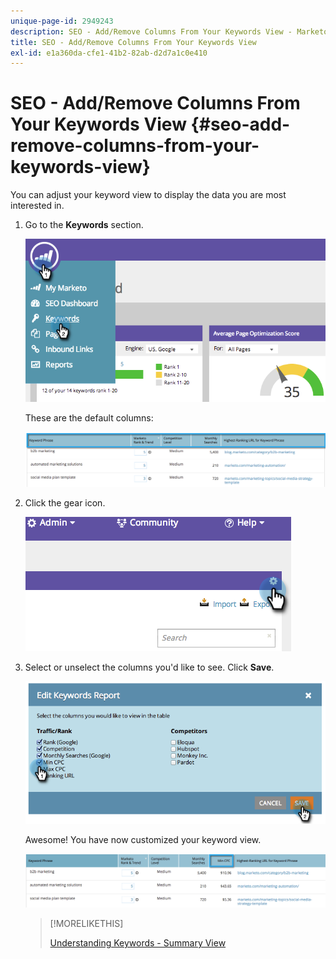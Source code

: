 ```yaml
---
unique-page-id: 2949243
description: SEO - Add/Remove Columns From Your Keywords View - Marketo Docs - Product Documentation
title: SEO - Add/Remove Columns From Your Keywords View
exl-id: e1a360da-cfe1-41b2-82ab-d2d7a1c0e410
---
```

# SEO - Add/Remove Columns From Your Keywords View {#seo-add-remove-columns-from-your-keywords-view}

You can adjust your keyword view to display the data you are most interested in.

1. Go to the **Keywords** section.

   ![](assets/image2014-9-18-13-3a37-3a31.png)

   These are the default columns:

   ![](assets/image2014-9-18-13-3a37-3a36.png)

1. Click the gear icon.

   ![](assets/image2014-9-18-13-3a37-3a39.png)

1. Select or unselect the columns you'd like to see. Click **Save**.

   ![](assets/image2014-9-18-13-3a37-3a42.png)

   Awesome! You have now customized your keyword view.

   ![](assets/image2014-9-18-13-3a37-3a46.png)

   >[!MORELIKETHIS]
   >
   >[Understanding Keywords - Summary View](/help/marketo/product-docs/additional-apps/seo/keywords/seo-understanding-keywords.md)
